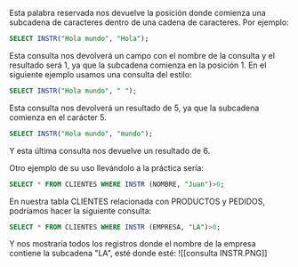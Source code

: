 Esta palabra reservada nos devuelve la posición donde comienza una subcadena de caracteres dentro de una cadena de caracteres. Por ejemplo:

```sql 
SELECT INSTR("Hola mundo", "Hola");
```

Esta consulta nos devolverá un campo con el nombre de la consulta y el resultado será 1, ya que la subcadena comienza en la posición 1. En el siguiente ejemplo usamos una consulta del estilo:

```sql 
SELECT INSTR("Hola mundo", " ");
```

Esta consulta nos devolverá un resultado de 5, ya que la subcadena comienza en el carácter 5. 

```sql 
SELECT INSTR("Hola mundo", "mundo");
```

Y esta última consulta nos devuelve un resultado de 6.

Otro ejemplo de su uso llevándolo a la práctica sería:

```sql
SELECT * FROM CLIENTES WHERE INSTR (NOMBRE, "Juan")>0;
```

En nuestra tabla CLIENTES relacionada con PRODUCTOS y PEDIDOS, podríamos hacer la siguiente consulta:

```sql
SELECT * FROM CLIENTES WHERE INSTR (EMPRESA, "LA")>0;
```

Y nos mostraría todos los registros donde el nombre de la empresa contiene la subcadena "LA", esté donde esté:
![[consulta INSTR.PNG]]